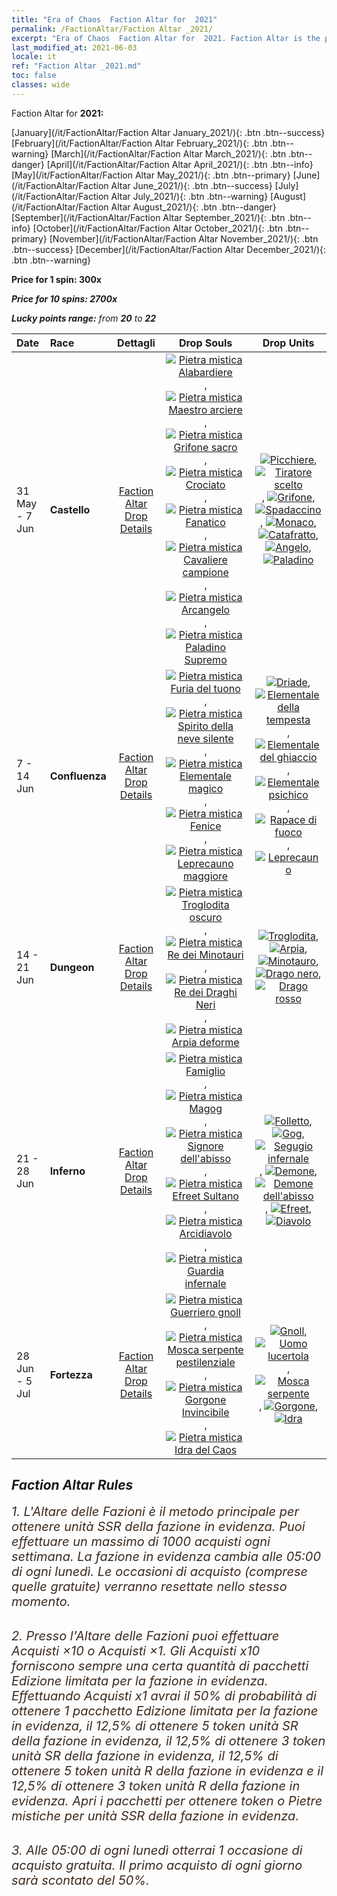 ```yaml
---
title: "Era of Chaos  Faction Altar for  2021"
permalink: /FactionAltar/Faction Altar _2021/
excerpt: "Era of Chaos  Faction Altar for  2021. Faction Altar is the primary method for obtaining SSR units from the popular faction. Limited to 1,000 purchases each week. The popular faction changes at 05:00 every Monday. Purchase attempts and free purchase attempts will also reset then."
last_modified_at: 2021-06-03
locale: it
ref: "Faction Altar _2021.md"
toc: false
classes: wide
---
```


  Faction Altar for **2021:**

  [January](/it/FactionAltar/Faction Altar January_2021/){: .btn .btn--success} [February](/it/FactionAltar/Faction Altar February_2021/){: .btn .btn--warning} [March](/it/FactionAltar/Faction Altar March_2021/){: .btn .btn--danger} [April](/it/FactionAltar/Faction Altar April_2021/){: .btn .btn--info} [May](/it/FactionAltar/Faction Altar May_2021/){: .btn .btn--primary} [June](/it/FactionAltar/Faction Altar June_2021/){: .btn .btn--success} [July](/it/FactionAltar/Faction Altar July_2021/){: .btn .btn--warning} [August](/it/FactionAltar/Faction Altar August_2021/){: .btn .btn--danger} [September](/it/FactionAltar/Faction Altar September_2021/){: .btn .btn--info} [October](/it/FactionAltar/Faction Altar October_2021/){: .btn .btn--primary} [November](/it/FactionAltar/Faction Altar November_2021/){: .btn .btn--success} [December](/it/FactionAltar/Faction Altar December_2021/){: .btn .btn--warning} 

  **Price for 1 spin: 300x** <i class="fas fa-gem"/>

  **Price for 10 spins: 2700x** <i class="fas fa-gem"/>

  **Lucky points range:** from **20** to **22**

  |    Date    |  Race  |  Dettagli  |   Drop Souls   | Drop Units |
  |:-----------|:-------|:---------:|:--------------:|:----------:|
  | 31 May - 7 Jun | **Castello** | [Faction Altar Drop Details](/it/FactionAltar/DROP_101/) | [![Pietra mistica Alabardiere](/images/u/tia_jibing.jpg)](/Items/unt_282/), [![Pietra mistica Maestro arciere](/images/u/tia_nushou.jpg)](/Items/unt_283/), [![Pietra mistica Grifone sacro](/images/u/tia_shijiu.jpg)](/Items/unt_284/), [![Pietra mistica Crociato](/images/u/tia_shizijun.jpg)](/Items/unt_285/), [![Pietra mistica Fanatico](/images/u/tia_senglv.jpg)](/Items/unt_286/), [![Pietra mistica Cavaliere campione](/images/u/tia_qishi.jpg)](/Items/unt_287/), [![Pietra mistica Arcangelo](/images/u/tia_datianshi.jpg)](/Items/unt_288/), [![Pietra mistica Paladino Supremo](/images/u/tia_shengqishi.jpg)](/Items/unt_289/) | [![Picchiere](/images/u/ti_jibing.jpg)](/Items/unt_190/), [![Tiratore scelto](/images/u/ti_nushou.jpg)](/Items/unt_191/), [![Grifone](/images/u/ti_shijiu.jpg)](/Items/unt_192/), [![Spadaccino](/images/u/ti_shizijun.jpg)](/Items/unt_193/), [![Monaco](/images/u/ti_senglv.jpg)](/Items/unt_194/), [![Catafratto](/images/u/ti_qishi.jpg)](/Items/unt_195/), [![Angelo](/images/u/ti_datianshi.jpg)](/Items/unt_196/), [![Paladino](/images/u/ti_shengqishi.jpg)](/Items/unt_197/) | 
  | 7 - 14 Jun | **Confluenza** | [Faction Altar Drop Details](/it/FactionAltar/DROP_109/) | [![Pietra mistica Furia del tuono](/images/u/tia_leiyuansu.jpg)](/Items/unt_344/), [![Pietra mistica Spirito della neve silente](/images/u/tia_bingyuansu.jpg)](/Items/unt_345/), [![Pietra mistica Elementale magico](/images/u/tia_jingshenyuansu.jpg)](/Items/unt_347/), [![Pietra mistica Fenice](/images/u/tia_fenghuang.jpg)](/Items/unt_348/), [![Pietra mistica Leprecauno maggiore](/images/u/tia_conglinyaojing.jpg)](/Items/unt_349/) | [![Driade](/images/u/ti_mofaxianling.jpg)](/Items/unt_262/), [![Elementale della tempesta](/images/u/ti_leiyuansu2.jpg)](/Items/unt_263/), [![Elementale del ghiaccio](/images/u/ti_bingyuansu2.jpg)](/Items/unt_264/), [![Elementale psichico](/images/u/ti_jingshenyuansu.jpg)](/Items/unt_267/), [![Rapace di fuoco](/images/u/ti_fenghuang.jpg)](/Items/unt_268/), [![Leprecauno](/images/u/ti_conglinyaojing.jpg)](/Items/unt_270/) | 
  | 14 - 21 Jun | **Dungeon** | [Faction Altar Drop Details](/it/FactionAltar/DROP_107/) | [![Pietra mistica Troglodita oscuro](/images/u/tia_dongxueren.jpg)](/Items/unt_328/), [![Pietra mistica Re dei Minotauri](/images/u/tia_niutouguai.jpg)](/Items/unt_332/), [![Pietra mistica Re dei Draghi Neri](/images/u/tia_heilong.jpg)](/Items/unt_334/), [![Pietra mistica Arpia deforme](/images/u/tia_yingshenren.jpg)](/Items/unt_329/) | [![Troglodita](/images/u/ti_dongxueren.jpg)](/Items/unt_244/), [![Arpia](/images/u/ti_yingshenren.jpg)](/Items/unt_245/), [![Minotauro](/images/u/ti_niutouguai.jpg)](/Items/unt_248/), [![Drago nero](/images/u/ti_heilong.jpg)](/Items/unt_250/), [![Drago rosso](/images/u/ti_chilong.jpg)](/Items/unt_251/) | 
  | 21 - 28 Jun | **Inferno** | [Faction Altar Drop Details](/it/FactionAltar/DROP_105/) | [![Pietra mistica Famiglio](/images/u/tia_xiaoemo.jpg)](/Items/unt_313/), [![Pietra mistica Magog](/images/u/tia_touhuoguai.jpg)](/Items/unt_314/), [![Pietra mistica Signore dell'abisso](/images/u/tia_diyulingzhu.jpg)](/Items/unt_316/), [![Pietra mistica Efreet Sultano](/images/u/tia_liehuojingling.jpg)](/Items/unt_317/), [![Pietra mistica Arcidiavolo](/images/u/tia_daemo.jpg)](/Items/unt_318/), [![Pietra mistica Guardia infernale](/images/u/tia_changjiaoemo.jpg)](/Items/unt_315/) | [![Folletto](/images/u/ti_xiaoemo.jpg)](/Items/unt_226/), [![Gog](/images/u/ti_touhuoguai.jpg)](/Items/unt_227/), [![Segugio infernale](/images/u/ti_santouquan.jpg)](/Items/unt_228/), [![Demone](/images/u/ti_changjiaoemo.jpg)](/Items/unt_229/), [![Demone dell'abisso](/images/u/ti_diyulingzhu.jpg)](/Items/unt_230/), [![Efreet](/images/u/ti_liehuojingling.jpg)](/Items/unt_231/), [![Diavolo](/images/u/ti_daemo.jpg)](/Items/unt_232/) | 
  | 28 Jun - 5 Jul | **Fortezza** | [Faction Altar Drop Details](/it/FactionAltar/DROP_108/) | [![Pietra mistica Guerriero gnoll](/images/u/tia_langren.jpg)](/Items/unt_336/), [![Pietra mistica Mosca serpente pestilenziale](/images/u/tia_longying.jpg)](/Items/unt_337/), [![Pietra mistica Gorgone Invincibile](/images/u/tia_manniu.jpg)](/Items/unt_339/), [![Pietra mistica Idra del Caos](/images/u/tia_duotoulong.jpg)](/Items/unt_341/) | [![Gnoll](/images/u/ti_langren.jpg)](/Items/unt_253/), [![Uomo lucertola](/images/u/ti_xiyiren.jpg)](/Items/unt_254/), [![Mosca serpente](/images/u/ti_longying.jpg)](/Items/unt_255/), [![Gorgone](/images/u/ti_manniu.jpg)](/Items/unt_257/), [![Idra](/images/u/ti_duotoulong.jpg)](/Items/unt_259/) | 




## Faction Altar Rules

  <span style="color: #3c2a1e;font-size:20px">1. L'Altare delle Fazioni è il metodo principale per ottenere unità SSR della fazione in evidenza. Puoi effettuare un massimo di 1000 acquisti ogni settimana. La fazione in evidenza cambia alle 05:00 di ogni lunedì. Le occasioni di acquisto (comprese quelle gratuite) verranno resettate nello stesso momento.</span><br/>

<br/>  <span style="color: #3c2a1e;font-size:20px">2. Presso l'Altare delle Fazioni puoi effettuare Acquisti ×10 o Acquisti ×1. Gli Acquisti x10 forniscono sempre una certa quantità di pacchetti Edizione limitata per la fazione in evidenza. Effettuando Acquisti x1 avrai il 50% di probabilità di ottenere 1 pacchetto Edizione limitata per la fazione in evidenza, il 12,5% di ottenere 5 token unità SR della fazione in evidenza, il 12,5% di ottenere 3 token unità SR della fazione in evidenza, il 12,5% di ottenere 5 token unità R della fazione in evidenza e il 12,5% di ottenere 3 token unità R della fazione in evidenza. Apri i pacchetti per ottenere token o Pietre mistiche per unità SSR della fazione in evidenza.</span>

<br/>  <span style="color: #3c2a1e;font-size:20px">3. Alle 05:00 di ogni lunedì otterrai 1 occasione di acquisto gratuita. Il primo acquisto di ogni giorno sarà scontato del 50%.</span><br/>

<br/>